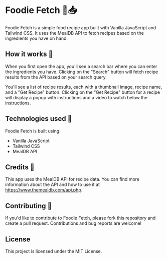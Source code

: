 # Foodie Fetch 🍕📥

Foodie Fetch is a simple food recipe app built with Vanilla JavaScript and Tailwind CSS. It uses the MealDB API to fetch recipes based on the ingredients you have on hand.

## How it works 🍜

When you first open the app, you'll see a search bar where you can enter the ingredients you have. Clicking on the "Search" button will fetch recipe results from the API based on your search query.

You'll see a list of recipe results, each with a thumbnail image, recipe name, and a "Get Recipe" button. Clicking on the "Get Recipe" button for a recipe will display a popup with instructions and a video to watch below the instructions.

## Technologies used 🍴

Foodie Fetch is built using:

- Vanilla JavaScript
- Tailwind CSS
- MealDB API

## Credits 🍣

This app uses the MealDB API for recipe data. You can find more information about the API and how to use it at <https://www.themealdb.com/api.php>.

## Contributing 🍳

If you'd like to contribute to Foodie Fetch, please fork this repository and create a pull request. Contributions and bug reports are welcome!

## License

This project is licensed under the MIT License.

